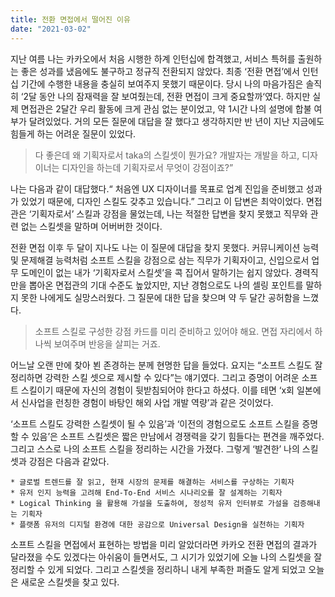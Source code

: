 ```yaml
---
title: 전환 면접에서 떨어진 이유
date: "2021-03-02"
---
```


지난 여름 나는 카카오에서 처음 시행한 하계 인턴십에 합격했고, 서비스 특허를 출원하는 좋은 성과를 냈음에도 불구하고 정규직 전환되지 않았다.  최종 ‘전환 면접’에서 인턴십 기간에 수행한 내용을 충실히 보여주지 못했기 때문이다. 당시 나의 마음가짐은 솔직히 ‘2달 동안 나의 잠재력을 잘 보여줬는데, 전환 면접이 크게 중요할까‘였다. 하지만 실제 면접관은 2달간 우리 활동에 크게 관심 없는 분이었고, 약 1시간 나의 설명에 합불 여부가 달려있었다. 거의 모든 질문에 대답을 잘 했다고 생각하지만 반 년이 지난 지금에도 힘들게 하는 어려운 질문이 있었다.

> 다 좋은데 왜 기획자로서 taka의 스킬셋이 뭔가요?
> 개발자는 개발을 하고, 디자이너는 디자인을 하는데 기획자로서 무엇이 강점이죠?”

나는 다음과 같이 대답했다.“ 처음엔 UX 디자이너를 목표로 업계 진입을 준비했고 성과가 있었기 때문에, 디자인 스킬도 갖추고 있습니다.” 그리고 이 답변은 최악이었다. 면접관은 ‘기획자로서’ 스킬과 강점을 물었는데, 나는 적절한 답변을 찾지 못했고 직무와 관련 없는 스킬셋을 말하며 어버버한 것이다. 

전환 면접 이후 두 달이 지나도 나는 이 질문에 대답을 찾지 못했다. 커뮤니케이션 능력 및 문제해결 능력처럼 소프트 스킬을 강점으로 삼는 직무가 기획자이고, 신입으로서 업무 도메인이 없는 내가 ‘기획자로서 스킬셋’을 콕 집어서 말하기는 쉽지 않았다. 경력직 만을 뽑아온 면접관의 기대 수준도 높았지만, 지난 경험으로도 나의 셀링 포인트를 말하지 못한 나에게도 실망스러웠다. 그 질문에 대한 답을 찾으며 약 두 달간 공허함을 느꼈다.

> 소프트 스킬로 구성한 강점 카드를 미리 준비하고 있어야 해요.
> 면접 자리에서 하나씩 보여주며 반응을 살피는 거죠.

어느날 오랜 만에 찾아 뵌 존경하는 분께 현명한 답을 들었다. 요지는 “소프트 스킬도 잘 정리하면 강력한 스킬 셋으로 제시할 수 있다”는 얘기였다. 그리고 증명이 어려운 소프트 스킬이기 때문에 자신의 경험이 뒷받침되어야 한다고 하셨다. 이를 테면 ‘x회 일본에서 신사업을 런칭한 경험이 바탕인 해외 사업 개발 역량’과 같은 것이었다.

‘소프트 스킬도 강력한 스킬셋이 될 수 있음’과 ‘이전의 경험으로도 소프트 스킬을 증명할 수 있음’은 소프트 스킬셋은 짧은 만남에서 경쟁력을 갖기 힘들다는 편견을 깨주었다. 그리고 스스로 나의 소프트 스킬을 정리하는 시간을 가졌다. 그렇게 ‘발견한’ 나의 스킬셋과 강점은 다음과 같았다.

	* 글로벌 트렌드를 잘 읽고, 현재 시장의 문제를 해결하는 서비스를 구상하는 기획자
	* 유저 인지 능력을 고려해 End-To-End 서비스 시나리오를 잘 설계하는 기획자
	* Logical Thinking 을 활용해 가설을 도출하여, 정성적 유저 인터뷰로 가설을 검증해내는 기획자
	* 플랫폼 유저의 디지털 환경에 대한 공감으로 Universal Design을 실천하는 기획자

소프트 스킬을 면접에서 표현하는 방법을 미리 알았더라면 카카오 전환 면접의 결과가 달라졌을 수도 있겠다는 아쉬움이 들면서도, 그 시기가 있었기에 오늘 나의 스킬셋을 잘 정리할 수 있게 되었다. 그리고 스킬셋을 정리하니 내게 부족한 퍼즐도 알게 되었고 오늘은 새로운 스킬셋을 찾고 있다.